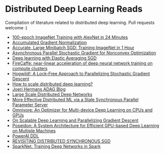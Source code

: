 # Distributed Deep Learning Reads

Compilation of literature related to distributed deep learning.  Pull requests welcome :)

* [100-epoch ImageNet Training with AlexNet in 24 Minutes](https://arxiv.org/abs/1709.05011)
* [Accumulated Gradient Normalization](https://arxiv.org/abs/1710.02368)
* [Accurate, Large Minibatch SGD: Training ImageNet in 1 Hour](https://arxiv.org/pdf/1706.02677.pdf)
* [Asynchronous Parallel Stochastic Gradient for Nonconvex Optimization](http://papers.nips.cc/paper/5751-asynchronous-parallel-stochastic-gradient-for-nonconvex-optimization.pdf)
* [Deep learning with Elastic Averaging SGD](https://arxiv.org/abs/1412.6651)
* [FireCaffe: near-linear acceleration of deep neural network training on compute clusters](https://arxiv.org/abs/1511.00175)
* [Hogwild!: A Lock-Free Approach to Parallelizing Stochastic Gradient Descent](https://people.eecs.berkeley.edu/~brecht/papers/hogwildTR.pdf)
* [How to scale distributed deep learning?](https://arxiv.org/abs/1611.04581)
* [Joeri Hermans ADAG Blog](http://joerihermans.com/ramblings/distributed-deep-learning-part-1-an-introduction/)
* [Large Scale Distributed Deep Networks](https://static.googleusercontent.com/media/research.google.com/en//archive/large_deep_networks_nips2012.pdf)
* [More Effective Distributed ML via a Stale
Synchronous Parallel Parameter Server](http://repository.cmu.edu/cgi/viewcontent.cgi?article=1163&context=machine_learning)
* [Omnivore: An Optimizer for Multi-device Deep Learning on CPUs and GPUs](https://arxiv.org/abs/1606.04487)
* [On Scalable Deep Learning and Parallelizing Gradient Descent](https://github.com/JoeriHermans/master-thesis/tree/master/thesis)
* [Poseidon: A System Architecture for Efficient GPU-based Deep Learning on Multiple Machines](https://arxiv.org/abs/1512.06216)
* [PowerAI DDL](https://arxiv.org/abs/1708.02188)
* [REVISITING DISTRIBUTED SYNCHRONOUS SGD](https://arxiv.org/pdf/1604.00981.pdf)
* [SparkNet: Training Deep Networks in Spark](https://arxiv.org/abs/1511.06051)